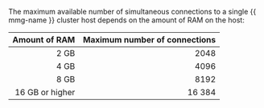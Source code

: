 The maximum available number of simultaneous connections to a single {{ mmg-name }} cluster host depends on the amount of RAM on the host:

| Amount of RAM | Maximum number of connections |
| ------------------------:| -----------------------------------:|
| 2 GB | 2048 |
| 4 GB | 4096 |
| 8 GB | 8192 |
| 16 GB or higher | 16 384 |
